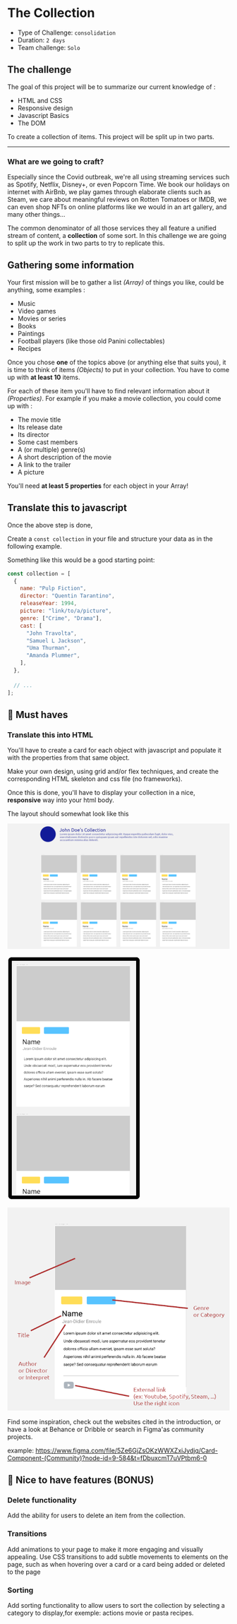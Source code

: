# The Collection

- Type of Challenge: `consolidation`
- Duration: `2 days`
- Team challenge: `Solo`

## The challenge

The goal of this project will be to summarize our current knowledge of :

- HTML and CSS
- Responsive design
- Javascript Basics
- The DOM

To create a collection of items.
This project will be split up in two parts.

---

### What are we going to craft?

Especially since the Covid outbreak, we're all using streaming services such as Spotify, Netflix, Disney+, or even Popcorn Time. We book our holidays on internet with AirBnb, we play games through elaborate clients such as Steam, we care about meaningful reviews on Rotten Tomatoes or IMDB, we can even shop NFTs on online platforms like we would in an art gallery, and many other things...

The common denominator of all those services they all feature a unified stream of content, a **collection** of some sort. In this challenge we are going to split up the work in two parts to try to replicate this.

## Gathering some information

Your first mission will be to gather a list _(Array)_ of things you like, could be anything, some examples :

- Music
- Video games
- Movies or series
- Books
- Paintings
- Football players (like those old Panini collectables)
- Recipes

Once you chose **one** of the topics above (or anything else that suits you), it is time to think of items _(Objects)_ to put in your collection. You have to come up with **at least 10** items.

For each of these item you'll have to find relevant information about it _(Properties)_. For example if you make a movie collection, you could come up with :

- The movie title
- Its release date
- Its director
- Some cast members
- A (or multiple) genre(s)
- A short description of the movie
- A link to the trailer
- A picture

You'll need **at least 5 properties** for each object in your Array!

## Translate this to javascript

Once the above step is done,

Create a `const collection` in your file and structure your data as in the following example.

Something like this would be a good starting point:

```javascript
const collection = [
  {
    name: "Pulp Fiction",
    director: "Quentin Tarantino",
    releaseYear: 1994,
    picture: "link/to/a/picture",
    genre: ["Crime", "Drama"],
    cast: [
      "John Travolta",
      "Samuel L Jackson",
      "Uma Thurman",
      "Amanda Plummer",
    ],
  },

  // ...
];
```

## 🌱 Must haves

### Translate this into HTML

You'll have to create a card for each object with javascript and populate it with the properties from that same object.

Make your own design, using grid and/or flex techniques, and create the corresponding HTML skeleton and css file (no frameworks).

Once this is done, you'll have to display your collection in a nice, **responsive** way into your html body.

The layout should somewhat look like this

![Desktop version](collection_desktop.png)

![Desktop version](collection_mobile.png)

![Desktop version](collection_card.png)

Find some inspiration, check out the websites cited in the introduction, or have a look at Behance or Dribble or search in Figma'as community projects.

example: https://www.figma.com/file/5Ze6GjZsOKzWWXZxiJydjq/Card-Component-(Community)?node-id=9-584&t=fDbuxcmT7uVPtbm6-0

## 🌼 Nice to have features (BONUS)

### Delete functionality
Add the ability for users to delete an item from the collection.

### Transitions
Add animations to your page to make it more engaging and visually appealing. Use CSS transitions to add subtle movements to elements on the page, such as when hovering over a card or a card being added or deleted to the page

### Sorting
Add sorting functionality to allow users to sort the collection by selecting a category to display,for exemple: actions movie or  pasta recipes. 


